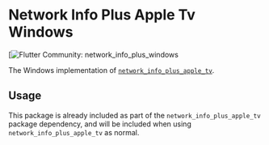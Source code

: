 # Network Info Plus Apple Tv Windows

[![Flutter Community: network_info_plus_windows](https://github.com/epam-cross-platform-lab/network_info_plus_apple_tv)

The Windows implementation of [`network_info_plus_apple_tv`](https://pub.dev/packages/network_info_plus_apple_tv).

## Usage

This package is already included as part of the `network_info_plus_apple_tv` package dependency, and will
be included when using `network_info_plus_apple_tv` as normal.
